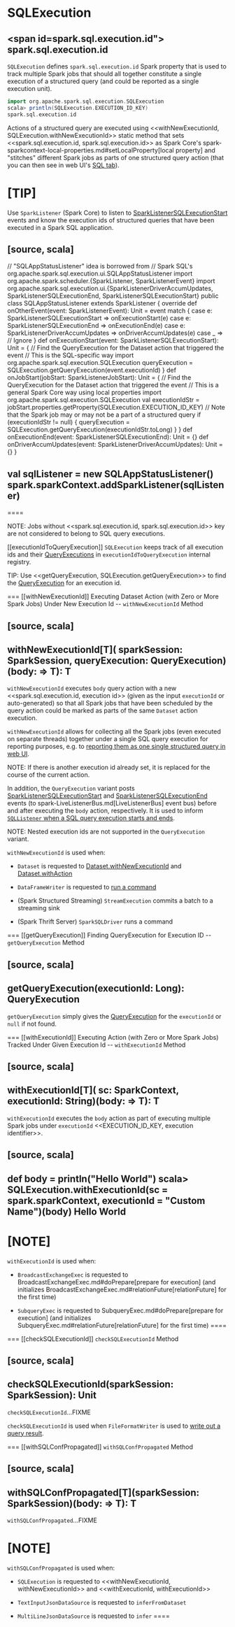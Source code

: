 # SQLExecution

## <span id="EXECUTION_ID_KEY"><span id=spark.sql.execution.id"> spark.sql.execution.id

`SQLExecution` defines `spark.sql.execution.id` Spark property that is used to track multiple Spark jobs that should all together constitute a single execution of a structured query (and could be reported as a single execution unit).

```scala
import org.apache.spark.sql.execution.SQLExecution
scala> println(SQLExecution.EXECUTION_ID_KEY)
spark.sql.execution.id
```

Actions of a structured query are executed using <<withNewExecutionId, SQLExecution.withNewExecutionId>> static method that sets <<spark.sql.execution.id, spark.sql.execution.id>> as Spark Core's spark-sparkcontext-local-properties.md#setLocalProperty[local property] and "stitches" different Spark jobs as parts of one structured query action (that you can then see in web UI's [SQL tab](SQLTab.md)).

[TIP]
====
Use `SparkListener` (Spark Core) to listen to [SparkListenerSQLExecutionStart](SQLListener.md#SparkListenerSQLExecutionStart) events and know the execution ids of structured queries that have been executed in a Spark SQL application.

[source, scala]
----
// "SQLAppStatusListener" idea is borrowed from
// Spark SQL's org.apache.spark.sql.execution.ui.SQLAppStatusListener
import org.apache.spark.scheduler.{SparkListener, SparkListenerEvent}
import org.apache.spark.sql.execution.ui.{SparkListenerDriverAccumUpdates, SparkListenerSQLExecutionEnd, SparkListenerSQLExecutionStart}
public class SQLAppStatusListener extends SparkListener {
  override def onOtherEvent(event: SparkListenerEvent): Unit = event match {
    case e: SparkListenerSQLExecutionStart => onExecutionStart(e)
    case e: SparkListenerSQLExecutionEnd => onExecutionEnd(e)
    case e: SparkListenerDriverAccumUpdates => onDriverAccumUpdates(e)
    case _ => // Ignore
  }
  def onExecutionStart(event: SparkListenerSQLExecutionStart): Unit = {
    // Find the QueryExecution for the Dataset action that triggered the event
    // This is the SQL-specific way
    import org.apache.spark.sql.execution.SQLExecution
    queryExecution = SQLExecution.getQueryExecution(event.executionId)
  }
  def onJobStart(jobStart: SparkListenerJobStart): Unit = {
    // Find the QueryExecution for the Dataset action that triggered the event
    // This is a general Spark Core way using local properties
    import org.apache.spark.sql.execution.SQLExecution
    val executionIdStr = jobStart.properties.getProperty(SQLExecution.EXECUTION_ID_KEY)
    // Note that the Spark job may or may not be a part of a structured query
    if (executionIdStr != null) {
      queryExecution = SQLExecution.getQueryExecution(executionIdStr.toLong)
    }
  }
  def onExecutionEnd(event: SparkListenerSQLExecutionEnd): Unit = {}
  def onDriverAccumUpdates(event: SparkListenerDriverAccumUpdates): Unit = {}
}

val sqlListener = new SQLAppStatusListener()
spark.sparkContext.addSparkListener(sqlListener)
----
====

NOTE: Jobs without <<spark.sql.execution.id, spark.sql.execution.id>> key are not considered to belong to SQL query executions.

[[executionIdToQueryExecution]]
`SQLExecution` keeps track of all execution ids and their [QueryExecutions](QueryExecution.md) in `executionIdToQueryExecution` internal registry.

TIP: Use <<getQueryExecution, SQLExecution.getQueryExecution>> to find the [QueryExecution](QueryExecution.md) for an execution id.

=== [[withNewExecutionId]] Executing Dataset Action (with Zero or More Spark Jobs) Under New Execution Id -- `withNewExecutionId` Method

[source, scala]
----
withNewExecutionId[T](
  sparkSession: SparkSession,
  queryExecution: QueryExecution)(body: => T): T
----

`withNewExecutionId` executes `body` query action with a new <<spark.sql.execution.id, execution id>> (given as the input `executionId` or auto-generated) so that all Spark jobs that have been scheduled by the query action could be marked as parts of the same `Dataset` action execution.

`withNewExecutionId` allows for collecting all the Spark jobs (even executed on separate threads) together under a single SQL query execution for reporting purposes, e.g. to [reporting them as one single structured query in web UI](SQLTab.md).

NOTE: If there is another execution id already set, it is replaced for the course of the current action.

In addition, the `QueryExecution` variant posts [SparkListenerSQLExecutionStart](SQLListener.md#SparkListenerSQLExecutionStart) and [SparkListenerSQLExecutionEnd](SQLListener.md#SparkListenerSQLExecutionEnd) events (to spark-LiveListenerBus.md[LiveListenerBus] event bus) before and after executing the `body` action, respectively. It is used to inform [`SQLListener` when a SQL query execution starts and ends](SQLListener.md#onOtherEvent).

NOTE: Nested execution ids are not supported in the `QueryExecution` variant.

`withNewExecutionId` is used when:

* `Dataset` is requested to [Dataset.withNewExecutionId](Dataset.md#withNewExecutionId) and [Dataset.withAction](Dataset.md#withAction)

* `DataFrameWriter` is requested to [run a command](DataFrameWriter.md#runCommand)

* (Spark Structured Streaming) `StreamExecution` commits a batch to a streaming sink

* (Spark Thrift Server) `SparkSQLDriver` runs a command

=== [[getQueryExecution]] Finding QueryExecution for Execution ID -- `getQueryExecution` Method

[source, scala]
----
getQueryExecution(executionId: Long): QueryExecution
----

`getQueryExecution` simply gives the [QueryExecution](QueryExecution.md) for the `executionId` or `null` if not found.

=== [[withExecutionId]] Executing Action (with Zero or More Spark Jobs) Tracked Under Given Execution Id -- `withExecutionId` Method

[source, scala]
----
withExecutionId[T](
  sc: SparkContext,
  executionId: String)(body: => T): T
----

`withExecutionId` executes the `body` action as part of executing multiple Spark jobs under `executionId` <<EXECUTION_ID_KEY, execution identifier>>.

[source, scala]
----
def body = println("Hello World")
scala> SQLExecution.withExecutionId(sc = spark.sparkContext, executionId = "Custom Name")(body)
Hello World
----

[NOTE]
====
`withExecutionId` is used when:

* `BroadcastExchangeExec` is requested to BroadcastExchangeExec.md#doPrepare[prepare for execution] (and initializes BroadcastExchangeExec.md#relationFuture[relationFuture] for the first time)

* `SubqueryExec` is requested to SubqueryExec.md#doPrepare[prepare for execution] (and initializes SubqueryExec.md#relationFuture[relationFuture] for the first time)
====

=== [[checkSQLExecutionId]] `checkSQLExecutionId` Method

[source, scala]
----
checkSQLExecutionId(sparkSession: SparkSession): Unit
----

`checkSQLExecutionId`...FIXME

`checkSQLExecutionId` is used when `FileFormatWriter` is used to [write out a query result](FileFormatWriter.md#write).

=== [[withSQLConfPropagated]] `withSQLConfPropagated` Method

[source, scala]
----
withSQLConfPropagated[T](sparkSession: SparkSession)(body: => T): T
----

`withSQLConfPropagated`...FIXME

[NOTE]
====
`withSQLConfPropagated` is used when:

* `SQLExecution` is requested to <<withNewExecutionId, withNewExecutionId>> and <<withExecutionId, withExecutionId>>

* `TextInputJsonDataSource` is requested to `inferFromDataset`

* `MultiLineJsonDataSource` is requested to `infer`
====

